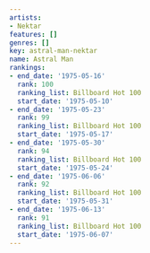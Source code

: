 ```yaml
---
artists:
- Nektar
features: []
genres: []
key: astral-man-nektar
name: Astral Man
rankings:
- end_date: '1975-05-16'
  rank: 100
  ranking_list: Billboard Hot 100
  start_date: '1975-05-10'
- end_date: '1975-05-23'
  rank: 99
  ranking_list: Billboard Hot 100
  start_date: '1975-05-17'
- end_date: '1975-05-30'
  rank: 94
  ranking_list: Billboard Hot 100
  start_date: '1975-05-24'
- end_date: '1975-06-06'
  rank: 92
  ranking_list: Billboard Hot 100
  start_date: '1975-05-31'
- end_date: '1975-06-13'
  rank: 91
  ranking_list: Billboard Hot 100
  start_date: '1975-06-07'
---
```


